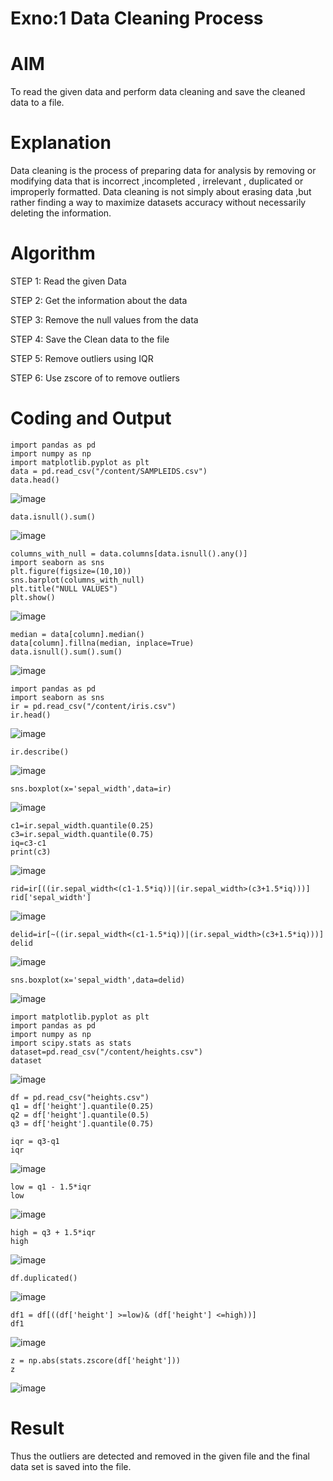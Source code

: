 # Exno:1 Data Cleaning Process

# AIM
To read the given data and perform data cleaning and save the cleaned data to a file.

# Explanation
Data cleaning is the process of preparing data for analysis by removing or modifying data that is incorrect ,incompleted , irrelevant , duplicated or improperly formatted. Data cleaning is not simply about erasing data ,but rather finding a way to maximize datasets accuracy without necessarily deleting the information.

# Algorithm
STEP 1: Read the given Data

STEP 2: Get the information about the data

STEP 3: Remove the null values from the data

STEP 4: Save the Clean data to the file

STEP 5: Remove outliers using IQR

STEP 6: Use zscore of to remove outliers

# Coding and Output
```
import pandas as pd
import numpy as np
import matplotlib.pyplot as plt
data = pd.read_csv("/content/SAMPLEIDS.csv")
data.head()
```
![image](https://github.com/22008837/exno1/assets/120194155/d7f9a752-ca02-477b-8b9c-c440e3d56e9a)

```
data.isnull().sum()
```
![image](https://github.com/22008837/exno1/assets/120194155/3059164f-37c6-4f58-aae1-06433ae66467)

```
columns_with_null = data.columns[data.isnull().any()]
import seaborn as sns
plt.figure(figsize=(10,10))
sns.barplot(columns_with_null)
plt.title("NULL VALUES")
plt.show()
```
![image](https://github.com/22008837/exno1/assets/120194155/0c93023d-feea-4e3f-8336-71b492f67b00)

```
median = data[column].median()
data[column].fillna(median, inplace=True)
data.isnull().sum().sum()
```
![image](https://github.com/22008837/exno1/assets/120194155/100c9c3a-5fe3-4236-947f-4b3e8007588a)

```
import pandas as pd
import seaborn as sns
ir = pd.read_csv("/content/iris.csv")
ir.head()
```
![image](https://github.com/22008837/exno1/assets/120194155/c3c46aa3-6c31-4a80-bb8d-cde5988e4186)

```
ir.describe()
```
![image](https://github.com/22008837/exno1/assets/120194155/b7eac783-6562-4ca2-826f-e17f292ad6c0)

```
sns.boxplot(x='sepal_width',data=ir)
```
![image](https://github.com/22008837/exno1/assets/120194155/4f893d92-7d40-48e7-94ee-89b3e7a0c81a)

```
c1=ir.sepal_width.quantile(0.25)
c3=ir.sepal_width.quantile(0.75)
iq=c3-c1
print(c3)
```
![image](https://github.com/22008837/exno1/assets/120194155/f7483579-4871-4d58-b5a9-5c46821b8c81)

```
rid=ir[((ir.sepal_width<(c1-1.5*iq))|(ir.sepal_width>(c3+1.5*iq)))]
rid['sepal_width']
```
![image](https://github.com/22008837/exno1/assets/120194155/4e511018-e703-454e-9ba3-5f15ec2ae618)

```
delid=ir[~((ir.sepal_width<(c1-1.5*iq))|(ir.sepal_width>(c3+1.5*iq)))]
delid
```
![image](https://github.com/22008837/exno1/assets/120194155/32ed4105-6f9e-4dc9-8e62-0cf619a36751)

```
sns.boxplot(x='sepal_width',data=delid)
```
![image](https://github.com/22008837/exno1/assets/120194155/379ef4ef-2cc6-4e4a-908c-50b85804e881)

```
import matplotlib.pyplot as plt
import pandas as pd
import numpy as np
import scipy.stats as stats
dataset=pd.read_csv("/content/heights.csv")
dataset
```
![image](https://github.com/22008837/exno1/assets/120194155/662b3fcf-f6c2-42cc-86a1-65abb30d7e25)

```
df = pd.read_csv("heights.csv")
q1 = df['height'].quantile(0.25)
q2 = df['height'].quantile(0.5)
q3 = df['height'].quantile(0.75)
```
```
iqr = q3-q1
iqr
```
![image](https://github.com/22008837/exno1/assets/120194155/fd8e98a9-6a8f-421c-9b85-f5c05f2b8055)

```
low = q1 - 1.5*iqr
low
```
![image](https://github.com/22008837/exno1/assets/120194155/618605f8-46ea-4344-905c-fb648569d092)

```
high = q3 + 1.5*iqr
high
```
![image](https://github.com/22008837/exno1/assets/120194155/84c2f920-0365-4d8a-a9ae-3f9fe1bc0eb0)

```
df.duplicated()
```
![image](https://github.com/22008837/exno1/assets/120194155/d5446c96-a88f-42e5-9591-530ab684290e)

```
df1 = df[((df['height'] >=low)& (df['height'] <=high))]
df1
```
![image](https://github.com/22008837/exno1/assets/120194155/9a58bdb9-0b05-4bab-8f74-198f85a0af61)

```
z = np.abs(stats.zscore(df['height']))
z
```
![image](https://github.com/22008837/exno1/assets/120194155/d8285560-ae61-47fa-a65d-ef686e31a2b9)

# Result
Thus the outliers are detected and removed in the given file and the final data set is saved into the file.
